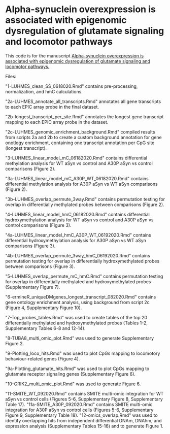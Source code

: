 # Alpha-synuclein overexpression is associated with epigenomic dysregulation of glutamate signaling and locomotor pathways

This code is for the manuscript [Alpha-synuclein overexpression is associated with epigenomic dysregulation of glutamate signaling and locomotor pathways.](https://www.biorxiv.org/content/10.1101/2021.06.12.448150v1)

Files:

"1-LUHMES_clean_SS_0618020.Rmd" contains pre-processing, normalization, and hmC calculations.

"2a-LUHMES_annotate_all_transcripts.Rmd" annotates all gene transcripts to each EPIC array probe in the final dataset.

"2b-longest_transcript_per_site.Rmd" annotates the longest gene transcript mapping to each EPIC array probe in the dataset.

"2c-LUHMES_genomic_enrichment_background.Rmd" compiled results from scripts 2a and 2b to create a custom background annotation for gene onotlogy enrichment, containing one transcript annotation per CpG site (longest transcript).

"3-LUHMES_linear_model_mC_06182020.Rmd" contains differential methylation analysis for WT aSyn vs control and A30P aSyn vs control comparisons (Figure 2).

"3a-LUHMES_linear_model_mC_A30P_WT_06182020.Rmd" contains differential methylation analysis for A30P aSyn vs WT aSyn comparisons (Figure 2).

"3b-LUHMES_overlap_permute_3way.Rmd" contains permutation testing for overlap in differentially methylated probes between comparisons (Figure 2).

"4-LUHMES_linear_model_hmC_06182020.Rmd" contains differential hydroxymethylation analysis for WT aSyn vs control and A30P aSyn vs control comparisons (Figure 3).

"4a-LUHMES_linear_model_hmC_A30P_WT_06192020.Rmd" contains differential hydroxymethylation analysis for A30P aSyn vs WT aSyn comparisons (Figure 3).

"4b-LUHMES_overlap_permute_3way_hmC_06192020.Rmd" contains permutation testing for overlap in differentially hydroxymethylated probes between comparisons (Figure 3).

"5-LUHMES_overlap_permute_mC_hmC.Rmd" contains permutation testing for overlap in differentially methylated and hydroxymethylated probes (Supplementary Figure 7).

"6-ermineR_uniqueDMgenes_longest_transcript_082020.Rmd" contains gene ontology enrichment analysis, using background from script 2c (Figure 4, Supplementary Figure 10).

"7-Top_probes_tables.Rmd" was used to create tables of the top 20 differentially methylated and hydroxymethylated probes (Tables 1-2, Supplementary Tables 6-8 and 12-14).

"8-TUBA8_multi_omic_plot.Rmd" was used to generate Supplementary Figure 2.

"9-Plotting_loco_hits.Rmd" was used to plot CpGs mapping to locomotory behaviour-related genes (Figure 4).

"9a-Plotting_glutamate_hits.Rmd" was used to plot CpGs mapping to glutamate receptor signaling genes (Supplementary Figure 6).

"10-GRIK2_multi_omic_plot.Rmd" was used to generate Figure 6.

"11-SMITE_WT_092020.Rmd" contains SMITE multi-omic integration for WT aSyn vs control cells (Figures 5-6, Supplementary Figure 8, Supplementary Table 17).
"11a-SMITE_A30P_092020.Rmd" contains SMITE multi-omic integration for A30P aSyn vs control cells (Figures 5-6, Supplementary Figure 9, Supplementary Table 18).
"12-omics_overlap.Rmd" was used to identify overlapping hits from independent differential DNAm, DNAhm, and expression analysis (Supplementary Tables 15-16) and to generate Figure 1.



